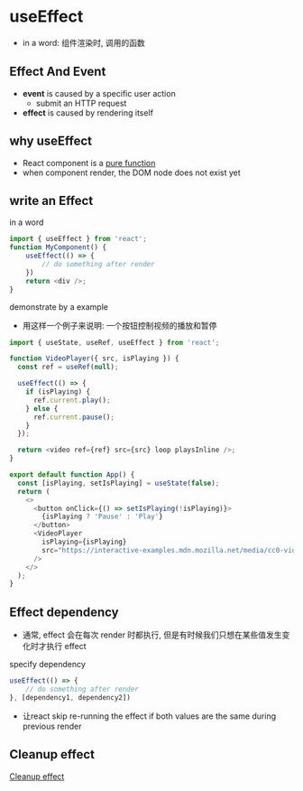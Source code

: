 # useEffect

- in a word: 组件渲染时, 调用的函数

## Effect And Event

- **event** is caused by a specific user action
  - submit an HTTP request
- **effect** is caused by rendering itself

## why useEffect

- React component is a [pure function](react-component.md#keep-component-pure)
- when component render, the DOM node does not exist yet

## write an Effect

in a word

```js
import { useEffect } from 'react';
function MyComponent() {
    useEffect(() => {
        // do something after render
    })
    return <div />;
}
```

demonstrate by a example

- 用这样一个例子来说明: 一个按钮控制视频的播放和暂停

```js
import { useState, useRef, useEffect } from 'react';

function VideoPlayer({ src, isPlaying }) {
  const ref = useRef(null);

  useEffect(() => {
    if (isPlaying) {
      ref.current.play();
    } else {
      ref.current.pause();
    }
  });

  return <video ref={ref} src={src} loop playsInline />;
}

export default function App() {
  const [isPlaying, setIsPlaying] = useState(false);
  return (
    <>
      <button onClick={() => setIsPlaying(!isPlaying)}>
        {isPlaying ? 'Pause' : 'Play'}
      </button>
      <VideoPlayer
        isPlaying={isPlaying}
        src="https://interactive-examples.mdn.mozilla.net/media/cc0-videos/flower.mp4"
      />
    </>
  );
}
```

## Effect dependency

- 通常, effect 会在每次 render 时都执行, 但是有时候我们只想在某些值发生变化时才执行 effect

specify dependency

```js
useEffect(() => {
    // do something after render
}, [dependency1, dependency2])
```

- 让react skip re-running the effect if both values are the same during previous render

## Cleanup effect

[Cleanup effect](react-effect-cleanup.md)


